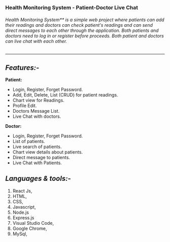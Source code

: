 ### Health Monitoring System - Patient-Doctor Live Chat

###### Health Monitoring System** is a simple web project where patients can add their readings and doctors can check patient's readings and can send direct messages to each other through the application. Both patients and doctors need to log in or register before proceeds. Both patient and doctors can live chat with each other.

----------

***Features:-***
----------
**Patient:**
- Login, Register, Forget Password.
- Add, Edit, Delete, List (CRUD) for patient readings.
- Chart view for Readings.
- Profile Edit.
- Doctors Message List.
- Live Chat with doctors.

**Doctor:**

- Login, Register, Forget Password.
- List of patients.
- Live search of patients.
- Chart view details about patients.
- Direct message to patients.
- Live Chat with Patients.


***Languages & tools:-***
-------------
1. React Js,
2. HTML,
3. CSS,
4. Javascript,
5. Node.js
6. Express.js
7. Visual Studio Code,
8. Google Chrome,
9. MySql,
